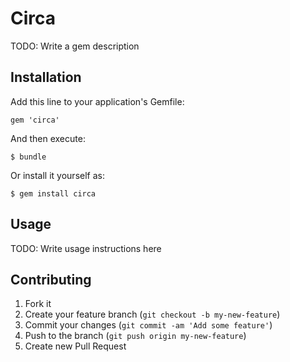# Circa

TODO: Write a gem description

## Installation

Add this line to your application's Gemfile:

    gem 'circa'

And then execute:

    $ bundle

Or install it yourself as:

    $ gem install circa

## Usage

TODO: Write usage instructions here

## Contributing

1. Fork it
2. Create your feature branch (`git checkout -b my-new-feature`)
3. Commit your changes (`git commit -am 'Add some feature'`)
4. Push to the branch (`git push origin my-new-feature`)
5. Create new Pull Request
